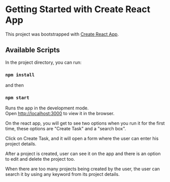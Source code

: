 # Getting Started with Create React App

This project was bootstrapped with [Create React App](https://github.com/facebook/create-react-app).

## Available Scripts

In the project directory, you can run:

### `npm install`
and then 
### `npm start`

Runs the app in the development mode.\
Open [http://localhost:3000](http://localhost:3000) to view it in the browser.

On the react app, you will get to see two options when you run it for the first time, these options are "Create Task" and a "search box".

Click on Create Task, and it will open a form where the user can enter his project details.

After a project is created, user can see it on the app and there is an option to edit and delete the project too.

When there are too many projects being created by the user, the user can search it by using any keyword from its project details.
